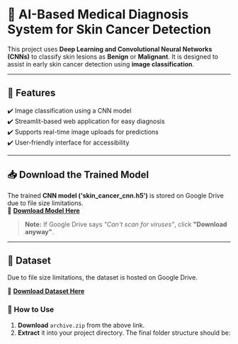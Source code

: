 # 🏥 AI-Based Medical Diagnosis System for Skin Cancer Detection  

This project uses **Deep Learning and Convolutional Neural Networks (CNNs)** to classify skin lesions as **Benign** or **Malignant**. It is designed to assist in early skin cancer detection using **image classification**.

---

## 🚀 Features  
✔️ Image classification using a CNN model  
✔️ Streamlit-based web application for easy diagnosis  
✔️ Supports real-time image uploads for predictions  
✔️ User-friendly interface for accessibility  

---

## 📥 Download the Trained Model  
The trained **CNN model ('skin_cancer_cnn.h5')** is stored on Google Drive due to file size limitations.  
🔗 **[Download Model Here](https://drive.google.com/file/d/1MxoqDYsqhvFjicLX_yEYox4axjreMES3/view?usp=sharing)**  

> **Note:** If Google Drive says _"Can't scan for viruses"_, click **"Download anyway"**.  

---

## 📂 Dataset  
Due to file size limitations, the dataset is hosted on Google Drive.  

📌 **[Download Dataset Here](https://drive.google.com/file/d/1GEwSW_AZQzNVS91MOqhlvHj46M0YTr1Z/view?usp=sharing)**  

### 🔹 How to Use  
1. **Download** `archive.zip` from the above link.  
2. **Extract** it into your project directory. The final folder structure should be:  

